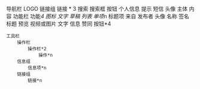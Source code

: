 导航栏
    LOGO
    链接组
        链接 * 3
    搜索
        搜索框
        按钮
    个人信息
        提示
        短信
        头像
主体
    内容
        功能栏
            功能*4
                图标
                文字
            草稿
        列表
            单项*n
                标题项
                    来自
                    发布者
                        头像
                        名称
                        签名
                    标题
                预览
                    视频或图片
                    文字
                信息
                    赞同
                    按钮*4

    工具栏
        操作栏
            操作栏*2
                操作*n
        信息组
            信息项*n
        链接组
            链接*n